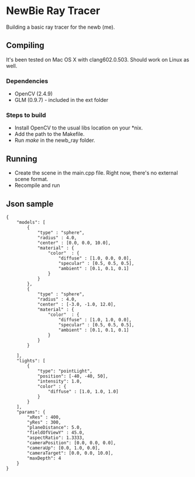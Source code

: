 # NewBie Ray Tracer
Building a basic ray tracer for the newb (me).

## Compiling
It's been tested on Mac OS X with clang602.0.503. 
Should work on Linux as well.

### Dependencies
* OpenCV (2.4.9)
* GLM (0.9.7) - included in the ext folder

### Steps to build
* Install OpenCV to the usual libs location on your \*nix. 
* Add the path to the Makefile.
* Run _make_ in the newb\_ray folder.


## Running
* Create the scene in the  main.cpp file. Right now, there's no external scene format.
* Recompile and run

## Json sample
	{
		"models": [
			{
				"type" : "sphere",
				"radius" : 4.0,
				"center" : [0.0, 0.0, 10.0],
				"material" : {
					"color"  : {
						"diffuse" : [1.0, 0.0, 0.0],
						"specular" : [0.5, 0.5, 0.5],
						"ambient" : [0.1, 0.1, 0.1]
					}
				}
			},
			{
				"type" : "sphere",
				"radius" : 4.0,
				"center" : [-3.0, -1.0, 12.0],
				"material" : {
					"color"  : {
						"diffuse" : [1.0, 1.0, 0.0],
						"specular" : [0.5, 0.5, 0.5],
						"ambient" : [0.1, 0.1, 0.1]
					}
				}
			}

		],
		"lights": [
			{
				"type": "pointLight",
				"position": [-40, -40, 50],
				"intensity": 1.0,
				"color" : {
					"diffuse" : [1.0, 1.0, 1.0]
				}
			}
		],
		"params": {
			"xRes" : 400,
			"yRes" : 300,
			"planeDistance": 5.0,
			"fieldOfViewY" : 45.0,
			"aspectRatio": 1.3333,
			"cameraPosition": [0.0, 0.0, 0.0],
			"cameraUp": [0.0, 1.0, 0.0],
			"cameraTarget": [0.0, 0.0, 10.0],
			"maxDepth": 4
		}
	}

